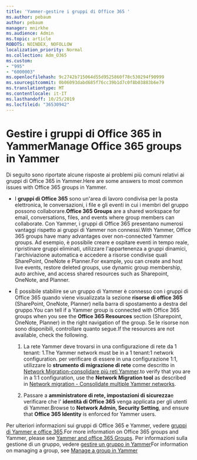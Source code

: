 ```yaml
---
title: 'Yammer-gestire i gruppi di Office 365 '
ms.author: pebaum
author: pebaum
manager: mnirkhe
ms.audience: Admin
ms.topic: article
ROBOTS: NOINDEX, NOFOLLOW
localization_priority: Normal
ms.collection: Adm_O365
ms.custom:
- "995"
- "6000003"
ms.openlocfilehash: 9c2742b715064d55d9525860f78c530294f90999
ms.sourcegitcommit: 0b06093dabd685f76cc39b1d7c0f8b03883b6e79
ms.translationtype: MT
ms.contentlocale: it-IT
ms.lasthandoff: 10/25/2019
ms.locfileid: "36530942"
---
```

# <a name="manage-office-365-groups-in-yammer"></a><span data-ttu-id="54150-102">Gestire i gruppi di Office 365 in Yammer</span><span class="sxs-lookup"><span data-stu-id="54150-102">Manage Office 365 groups in Yammer</span></span>

<span data-ttu-id="54150-103">Di seguito sono riportate alcune risposte ai problemi più comuni relativi ai gruppi di Office 365 in Yammer.</span><span class="sxs-lookup"><span data-stu-id="54150-103">Here are some answers to most common issues with Office 365 groups in Yammer.</span></span>

* <span data-ttu-id="54150-104">I **gruppi di Office 365** sono un'area di lavoro condivisa per la posta elettronica, le conversazioni, i file e gli eventi in cui i membri del gruppo possono collaborare.</span><span class="sxs-lookup"><span data-stu-id="54150-104">**Office 365 Groups** are a shared workspace for email, conversations, files, and events where group members can collaborate.</span></span> <span data-ttu-id="54150-105">Con Yammer, i gruppi di Office 365 presentano numerosi vantaggi rispetto ai gruppi di Yammer non connessi.</span><span class="sxs-lookup"><span data-stu-id="54150-105">With Yammer, Office 365 groups have many advantages over non-connected Yammer groups.</span></span> <span data-ttu-id="54150-106">Ad esempio, è possibile creare e ospitare eventi in tempo reale, ripristinare gruppi eliminati, utilizzare l'appartenenza a gruppi dinamici, l'archiviazione automatica e accedere a risorse condivise quali SharePoint, OneNote e Planner.</span><span class="sxs-lookup"><span data-stu-id="54150-106">For example, you can create and host live events, restore deleted groups, use dynamic group membership, auto archive, and access shared resources such as Sharepoint, OneNote, and Planner.</span></span>

* <span data-ttu-id="54150-107">È possibile stabilire se un gruppo di Yammer è connesso con i gruppi di Office 365 quando viene visualizzata la sezione **risorse di office 365** (SharePoint, OneNote, Planner) nella barra di spostamento a destra del gruppo.</span><span class="sxs-lookup"><span data-stu-id="54150-107">You can tell if a Yammer group is connected with Office 365 groups when you see the **Office 365 Resources** section (Sharepoint, OneNote, Planner) in the right navigation of the group.</span></span> <span data-ttu-id="54150-108">Se le risorse non sono disponibili, controllare quanto segue.</span><span class="sxs-lookup"><span data-stu-id="54150-108">If the resources are not available, check the following.</span></span>

  1. <span data-ttu-id="54150-109">La rete Yammer deve trovarsi in una configurazione di rete da 1 tenant: 1.</span><span class="sxs-lookup"><span data-stu-id="54150-109">The Yammer network must be in a 1 tenant:1 network configuration.</span></span> <span data-ttu-id="54150-110">per verificare di essere in una configurazione 1:1, utilizzare lo **strumento di migrazione di rete** come descritto in [Network Migration-consolidare più reti Yammer](https://docs.microsoft.com/yammer/configure-your-yammer-network/consolidate-multiple-yammer-networks).</span><span class="sxs-lookup"><span data-stu-id="54150-110">to verify that you are in a 1:1 configuration, use the **Network Migration tool** as described in [Network migration - Consolidate multiple Yammer networks](https://docs.microsoft.com/yammer/configure-your-yammer-network/consolidate-multiple-yammer-networks).</span></span>

  2. <span data-ttu-id="54150-111">Passare a **amministratore di rete, impostazioni di sicurezza**e verificare che l' **identità di Office 365** venga applicata per gli utenti di Yammer.</span><span class="sxs-lookup"><span data-stu-id="54150-111">Browse to **Network Admin, Security Setting**, and ensure that **Office 365 Identity** is enforced for Yammer users.</span></span>

<span data-ttu-id="54150-112">Per ulteriori informazioni sui gruppi di Office 365 e Yammer, vedere [gruppi di Yammer e office 365](https://docs.microsoft.com/yammer/manage-yammer-groups/yammer-and-office-365-groups?redirectSourcePath=%252fen-us%252farticle%252fYammer-and-Office-365-Groups-d8c239dc-a48b-47ab-b85e-6b4b8191a869).</span><span class="sxs-lookup"><span data-stu-id="54150-112">For more information on Office 365 groups and Yammer, please see [Yammer and office 365 Groups](https://docs.microsoft.com/yammer/manage-yammer-groups/yammer-and-office-365-groups?redirectSourcePath=%252fen-us%252farticle%252fYammer-and-Office-365-Groups-d8c239dc-a48b-47ab-b85e-6b4b8191a869).</span></span> <span data-ttu-id="54150-113">Per informazioni sulla gestione di un gruppo, vedere [gestire un gruppo in Yammer](https://support.office.com/article/Manage-a-group-in-Yammer-6e05c6d6-5548-4c88-89cd-e6757a514ef2)</span><span class="sxs-lookup"><span data-stu-id="54150-113">For information on managing a group, see [Manage a group in Yammer](https://support.office.com/article/Manage-a-group-in-Yammer-6e05c6d6-5548-4c88-89cd-e6757a514ef2)</span></span>
